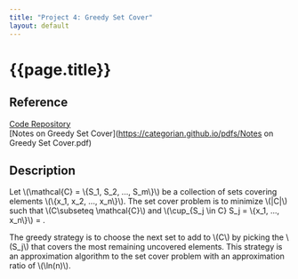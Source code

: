 ```yaml
---
title: "Project 4: Greedy Set Cover"
layout: default
---
```

<h1>{{page.title}}</h1>

<h2>Reference</h2>

<a href = "https://github.com/CategorIAN/CSCI_532_HW4">Code Repository</a>\
[Notes on Greedy Set Cover](https://categorian.github.io/pdfs/Notes on Greedy Set Cover.pdf)

<h2>Description</h2>
<p>
Let \(\mathcal{C} = \{S_1, S_2, ..., S_m\}\) be a collection of sets covering elements \(\{x_1, x_2, ..., x_n\}\). The set cover problem is to minimize \(|C|\) such that \(C\subseteq \mathcal{C}\) and \(\cup_{S_j \in C} S_j = \{x_1, ..., x_n\}\) = .
</p>

<p>
The greedy strategy is to choose the next set to add to \(C\) by picking the \(S_j\) that covers the most remaining uncovered elements. This strategy is an approximation algorithm to the set cover problem with an approximation ratio of \(\ln(n)\).
</p>
